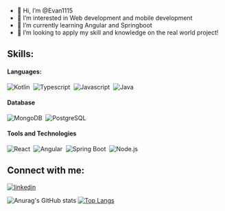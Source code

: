 - 👋 Hi, I’m @Evan1115
- 👀 I’m interested in Web development and mobile development
- 🌱 I’m currently learning Angular and Springboot
- 💞️ I’m looking to apply my skill and knowledge on the real world project!

## Skills:

#### Languages:

![Kotlin](https://img.shields.io/badge/Kotlin-7F52FF?style=for-the-badge&logo=kotlin&logoColor=white)&nbsp;
![Typescript](https://img.shields.io/badge/Typescript-3178C6?style=for-the-badge&logo=typescript&logoColor=white)&nbsp;
![Javascript](https://img.shields.io/badge/Javascript-F7DF1E?style=for-the-badge&logo=javascript&logoColor=white)&nbsp;
![Java](https://img.shields.io/badge/Java-ED8B00?style=for-the-badge&logo=java&logoColor=white)&nbsp;

#### Database

![MongoDB](https://img.shields.io/badge/MongoDB-47A248?style=for-the-badge&logo=mongoDB&logoColor=white)&nbsp;
![PostgreSQL](https://img.shields.io/badge/PostgreSQL-4169E1?style=for-the-badge&logo=postgresql&logoColor=white)&nbsp;

#### Tools and Technologies

![React](https://img.shields.io/badge/React-61DAFB?style=for-the-badge&logo=react&logoColor=white)&nbsp;
![Angular](https://img.shields.io/badge/Angular-DD0031?style=for-the-badge&logo=angular&logoColor=white)&nbsp;
![Spring Boot](https://img.shields.io/badge/SpringBoot-6DB33F?style=for-the-badge&logo=springboot&logoColor=white)&nbsp;
![Node.js](https://img.shields.io/badge/Node.js-339933?style=for-the-badge&logo=node.js&logoColor=white)&nbsp;

## Connect with me:

[![linkedin](https://img.shields.io/badge/LinkedIn-0A66C2?style=for-the-badge&logo=linkedin&logoColor=white)][4]

[4]: https://www.linkedin.com/in/evan1115/
![Anurag's GitHub stats](https://github-readme-stats.vercel.app/api?username=Evan1115&show_icons=true&theme=yeblu)
[![Top Langs](https://github-readme-stats.vercel.app/api/top-langs/?username=anuraghazra&layout=compact&theme=yeblu)](https://github.com/anuraghazra/github-readme-stats)
<!---
Evan1115/Evan1115 is a ✨ special ✨ repository because its `README.md` (this file) appears on your GitHub profile.
You can click the Preview link to take a look at your changes.
--->


